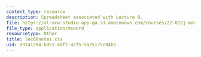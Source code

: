 ```yaml
---
content_type: resource
description: Spreadsheet associated with Lecture 8.
file: https://ol-ocw-studio-app-qa.s3.amazonaws.com/courses/22-812j-managing-nuclear-technology-spring-2004/e9141284bd5140f24cf55a75179c04b5_lec08notes.xls
file_type: application/msword
resourcetype: Other
title: lec08notes.xls
uid: e9141284-bd51-40f2-4cf5-5a75179c04b5
---
```

